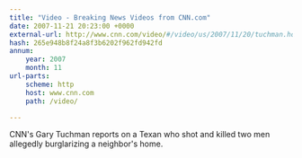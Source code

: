 ```yaml
---
title: "Video - Breaking News Videos from CNN.com"
date: 2007-11-21 20:23:00 +0000
external-url: http://www.cnn.com/video/#/video/us/2007/11/20/tuchman.houston.shooting.cnn
hash: 265e948b8f24a8f3b6202f962fd942fd
annum:
    year: 2007
    month: 11
url-parts:
    scheme: http
    host: www.cnn.com
    path: /video/

---
```


CNN's Gary Tuchman reports on a Texan who shot and killed two men allegedly burglarizing a neighbor's home.
